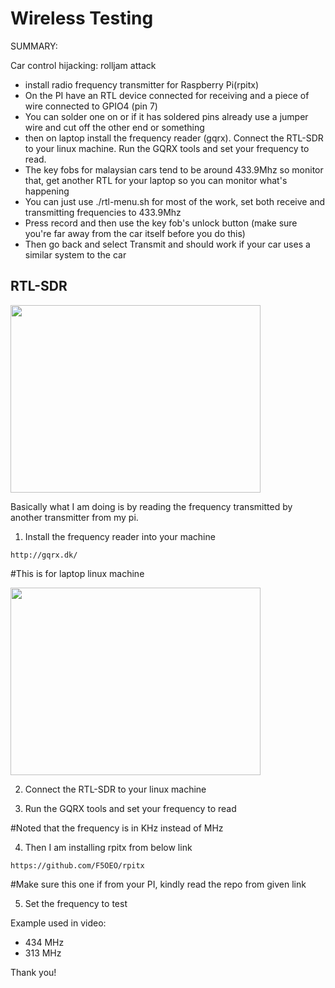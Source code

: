 # Wireless Testing

SUMMARY:

Car control hijacking: rolljam attack

- install radio frequency transmitter for Raspberry Pi(rpitx)
- On the PI have an RTL device connected for receiving and a piece of wire connected to GPIO4 (pin 7)
- You can solder one on or if it has soldered pins already use a jumper wire and cut off the other end or something
- then on laptop install the frequency reader (gqrx). Connect the RTL-SDR to your linux machine. Run the GQRX tools and set your frequency to read. 
- The key fobs for malaysian cars tend to be around 433.9Mhz so monitor that, get another RTL for your laptop so you can monitor what's happening
- You can just use ./rtl-menu.sh for most of the work, set both receive and transmitting frequencies to 433.9Mhz
- Press record and then use the key fob's unlock button (make sure you're far away from the car itself before you do this)
- Then go back and select Transmit and should work if your car uses a similar system to the car


## RTL-SDR ##

<img src="https://www.elektor.de/media/catalog/product/cache/121dd0c5ea746ea6981ef71c2a33aab9/r/8/r820t2_rtl2832u_1ppm_tcxo_sma_software_defined_radio_with_dipole_antenna_kit_-_contents.jpg" width="400" height="300" />

Basically what I am doing is by reading the frequency transmitted by another transmitter from my pi.

1. Install the frequency reader into your machine

`http://gqrx.dk/`

#This is for laptop linux machine

<img src="https://farm9.staticflickr.com/8603/30105972096_5447126eb2_c.jpg" width="400" height="300" />

2. Connect the RTL-SDR to your linux machine

3. Run the GQRX tools and set your frequency to read

#Noted that the frequency is in KHz instead of MHz

4. Then I am installing rpitx from below link

`https://github.com/F5OEO/rpitx`

#Make sure this one if from your PI, kindly read the repo from given link

5. Set the frequency to test

Example used in video:
- 434 MHz
- 313 MHz

Thank you!
